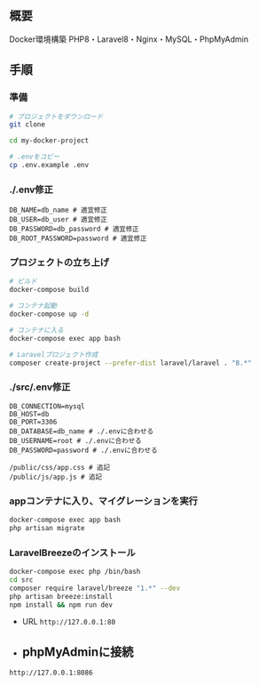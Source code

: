 ## 概要

Docker環境構築
PHP8・Laravel8・Nginx・MySQL・PhpMyAdmin


## 手順
### 準備

```bash
# プロジェクトをダウンロード
git clone

cd my-docker-project

# .envをコピー
cp .env.example .env
```

### ./.env修正
```bash:./.env
DB_NAME=db_name # 適宜修正
DB_USER=db_user # 適宜修正
DB_PASSWORD=db_password # 適宜修正
DB_ROOT_PASSWORD=password # 適宜修正
```

### プロジェクトの立ち上げ

```bash
# ビルド
docker-compose build

# コンテナ起動
docker-compose up -d

# コンテナに入る
docker-compose exec app bash

# Laravelプロジェクト作成
composer create-project --prefer-dist laravel/laravel . "8.*"
```

### ./src/.env修正
```bash:./src/.env
DB_CONNECTION=mysql
DB_HOST=db
DB_PORT=3306
DB_DATABASE=db_name # ./.envに合わせる
DB_USERNAME=root # ./.envに合わせる
DB_PASSWORD=password # ./.envに合わせる

/public/css/app.css # 追記
/public/js/app.js # 追記
```

### appコンテナに入り、マイグレーションを実行
```bash
docker-compose exec app bash
php artisan migrate
```

### LaravelBreezeのインストール

```bash
docker-compose exec php /bin/bash
cd src
composer require laravel/breeze "1.*" --dev
php artisan breeze:install
npm install && npm run dev
```

- URL
`http://127.0.0.1:80`

- ## phpMyAdminに接続
`http://127.0.0.1:8086`